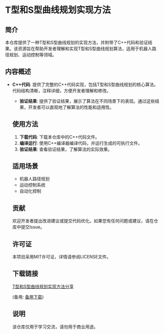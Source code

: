 # T型和S型曲线规划实现方法

## 简介

本仓库提供了一种T型和S型曲线规划的实现方法，并附带了C++代码和验证结果。该资源旨在帮助开发者理解和实现T型和S型曲线规划算法，适用于机器人路径规划、运动控制等领域。

## 内容概述

- **C++代码**: 提供了完整的C++代码实现，包括T型和S型曲线规划的核心算法。代码结构清晰，注释详细，方便开发者理解和修改。

  - **验证结果**: 提供了验证结果，展示了算法在不同场景下的表现。通过这些结果，开发者可以直观地了解算法的性能和适用性。

  ## 使用方法

  1. **下载代码**: 下载本仓库中的C++代码文件。
  2. **编译运行**: 使用C++编译器编译代码，并运行生成的可执行文件。
  3. **验证结果**: 查看验证结果，了解算法的实际效果。

  ## 适用场景

  - 机器人路径规划
  - 运动控制系统
  - 自动化控制

  ## 贡献

  欢迎开发者提出改进建议或提交代码优化。如果您有任何问题或建议，请在仓库中提交Issue。

  ## 许可证

  本项目采用MIT许可证，详情请参阅LICENSE文件。

  ## 下载链接
  [T型和S型曲线规划实现方法分享](https://pan.quark.cn/s/62c814c50a7a) 

  (备用: [备用下载](https://pan.baidu.com/s/1pU1Yncc_Q3W19E8-DaxR3Q?pwd=1234))

  ## 说明

  该仓库仅用于学习交流，请勿用于商业用途。

